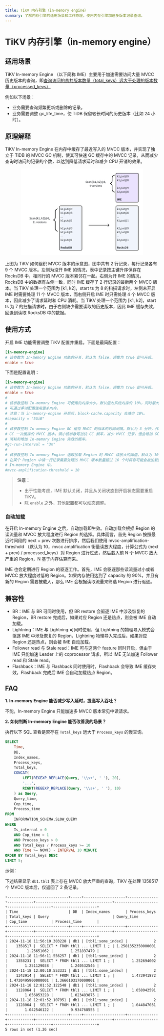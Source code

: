 ```yaml
---
title: TiKV 内存引擎（in-memory engine）
summary: 了解内存引擎的适用场景和工作原理，使用内存引擎加速多版本记录查询。
---
```


# TiKV 内存引擎（in-memory engine）

## 适用场景

TiKV In-memory Engine （以下简称 IME）主要用于加速需要访问大量 MVCC 历史版本的查询，即[查询访问的总共版本数量（total_keys）远大于处理的版本数量（processed_keys）](/analyze-slow-queries.md#过期-key-多)

例如以下场景：

- 业务需要查询频繁更新或删除的记录。
- 业务需要调整 gc_life_time，使 TiDB 保留较长时间的历史版本（比如 24 小时）。

## 原理解释

TiKV In-memory Engine 在内存中缓存了最近写入的 MVCC 版本，并实现了独立于 TiDB 的 MVCC GC 机制，使其可快速 GC 缓存中的 MVCC 记录，从而减少查询时访问的记录的个数，以达到降低请求延时和减少 CPU 开销的效果。

<div style="text-align: center;"><img src="./media/tikv-in-memory-engine-data-organization.png" alt="IME 通过缓存近期的版本以减少 CPU 开销" width="400" /></div>


上图为 TiKV 如何组织 MVCC 版本的示意图，图中共有 2 行记录，每行记录各有 9 个 MVCC 版本。左侧为没开 IME 的情况，表中记录按主键升序保存在 RocksDB 中，相同行的 MVCC 版本紧邻在一起。右侧为开 IME 的情况，RocksDB 中的数据有左侧一致，同时 IME 缓存了 2 行记录的最新两个 MVCC 版本。当 TiKV 处理一个范围为 [k1, k2]，start ts 为 8 的扫描请求时，左侧未开启 IME 时需要处理 11 个 MVCC 版本，而右侧开启 IME 时只需处理 4 个 MVCC 版本，因此减少了请求延时和 CPU 消耗。当 TiKV 处理一个范围为 [k1, k2]，start ts 为 7 的扫描请求时，由于右侧缺少需要读取的历史版本，因此 IME 缓存失效，回退到读取 RocksDB 中的数据。

## 使用方式

开启 IME 功能需要调整 TiKV 配置并重启。下面是最简配置：

```toml
[in-memory-engine]
# 该参数为 In-memory Engine 功能的开关，默认为 false，调整为 true 即可开启。
enable = true
```

下面是配置说明：

```toml
[in-memory-engine]
# 该参数为 In-memory Engine 功能的开关，默认为 false，调整为 true 即可开启。
enable = true
#
# 该参数控制 In-memory Engine 可使用的内存大小。默认值为系统内存的 10%，同时最大值为 5GB，
# 可通过手动配置使用更多内存。
# 注意：当 in-memory-engine 开启后，block-cache.capacity 会减少 10%。
#capacity = "5GiB"
#
# 该参数控制 In-memory Engine GC 缓存 MVCC 的版本的时间间隔。默认为 3 分钟，代表每 3 分钟
# GC 一次缓存的 MVCC 版本。调小该参数可加快 GC 频率，减少 MVCC 记录，但会增加 GC CPU 的
# 消耗和增加 In-memory Engine 失效的概率。
#gc-run-interval = "3m"
#
# 该参数控制 In-memory Engine 选取加载 Region 时 MVCC 读放大的阈值。默认为 10，代表
# 在某个 Region 中读一行记录需要处理的 MVCC 版本数量超过 10 个时将有可能会被加载到
# In-memory Engine 中。
#mvcc-amplification-threshold = 10
```

> **注意：**
>
> + 出于性能考虑，IME 默认关闭，并且从关闭状态到开启状态需要重启 TiKV。
> + 除 `enable` 之外，其他配置都可以动态调整。


### 自动加载

在开启 In-memory Engine 之后，自动加载即生效。自动加载会根据 Region 的读流量和 MVCC 放大程度进行 Region 的选择。具体而言，首先 Region 按照最近时间段的 next + prev 次数进行排序，然后我们使用 mvcc-amplification-threshold （默认为 10，mvcc amplification 衡量读放大程度，计算公式为 (next + prev) / processed_keys）对 Region 进行过滤，然后载入前 N 个 MVCC 放大严重的 Region，N 基于内存估算而来。

IME 也会定期进行 Region 的驱逐工作。首先，IME 会驱逐那些读流量过小或者 MVCC 放大程度过低的 Region。如果内存使用达到了 capacity 的 90%，并且有新的 Region 需要被载入，那么 IME 会根据读取流量来筛选 Region 进行驱逐。

## 兼容性

+ BR：IME 与 BR 可同时使用，但 BR restore 会驱逐 IME 中涉及恢复的 Region，BR restore 完成后，如果对应 Region 还是热点，则会被 IME 自动加载。
+ Lightning：IME 与 Lightning 可同时使用，但 Lightning 的物理导入模式会驱逐 IME 中涉及恢复的 Region，Lightning 物理导入完成后，如果对应 Region 还是热点，则会被 IME 自动加载。
+ Follower read 与 Stale read：IME 可与这两个 feature 同时开启，但由于 IME 只能加速 Leader 上的 coprocessor 请求，所以 IME 无法加速 Follower read 和 Stale read。
+ Flashback：IME 与 Flashback 同时使用时，Flashback 会导致 IME 缓存失效，Flashback 完成后 IME 会自动加载热点 Region。

## FAQ

**1. In-memory Engine 能否减少写入延时，提高写入吞吐？**

不能，In-memory Engine 只能加速多 MVCC 版本常见中读请求。

**2. 如何判断 In-memory Engine 能否改善我的场景？**

执行以下 SQL 查看是否存在 `Total_keys` 远大于 `Process_keys` 的慢查询。

```sql
SELECT
    Time,
    DB,
    Index_names,
    Process_keys,
    Total_keys,
    CONCAT(
        LEFT(REGEXP_REPLACE(Query, '\\s+', ' '), 20),
        '...',
        RIGHT(REGEXP_REPLACE(Query, '\\s+', ' '), 10)
    ) as Query,
    Query_time,
    Cop_time,
    Process_time
FROM
    INFORMATION_SCHEMA.SLOW_QUERY
WHERE
    Is_internal = 0
    AND Cop_time > 1
    AND Process_keys > 0
    AND Total_keys / Process_keys >= 10
    AND Time >= NOW() - INTERVAL 10 MINUTE
ORDER BY Total_keys DESC
LIMIT 5;
```

示例：

下述结果显示 `db1.tbl1` 表上存在 MVCC 放大严重的查询，TiKV 在处理 1358517 个 MVCC 版本后，仅返回了 2 条记录。

```
+----------------------------+-----+-------------------+--------------+------------+-----------------------------------+--------------------+--------------------+--------------------+
| Time                       | DB  | Index_names       | Process_keys | Total_keys | Query                             | Query_time         | Cop_time           | Process_time       |
+----------------------------+-----+-------------------+--------------+------------+-----------------------------------+--------------------+--------------------+--------------------+
| 2024-11-18 11:56:10.303228 | db1 | [tbl1:some_index] |            2 |    1358517 |  SELECT * FROM tbl1 ... LIMIT 1 ; | 1.2581352350000001 |         1.25651062 |        1.251837479 |
| 2024-11-18 11:56:11.556257 | db1 | [tbl1:some_index] |            2 |    1358231 |  SELECT * FROM tbl1 ... LIMIT 1 ; |        1.252694002 |        1.251129038 |        1.240532546 |
| 2024-11-18 12:00:10.553331 | db1 | [tbl1:some_index] |            2 |    1342914 |  SELECT * FROM tbl1 ... LIMIT 1 ; |        1.473941872 | 1.4720495900000001 | 1.3666103170000001 |
| 2024-11-18 12:01:52.122548 | db1 | [tbl1:some_index] |            2 |    1128064 |  SELECT * FROM tbl1 ... LIMIT 1 ; |        1.058942591 |        1.056853228 |        1.023483875 |
| 2024-11-18 12:01:52.107951 | db1 | [tbl1:some_index] |            2 |    1128064 |  SELECT * FROM tbl1 ... LIMIT 1 ; |        1.044847031 |        1.042546122 |        0.934768555 |
+----------------------------+-----+-------------------+--------------+------------+-----------------------------------+--------------------+--------------------+--------------------+
5 rows in set (1.26 sec)
```
